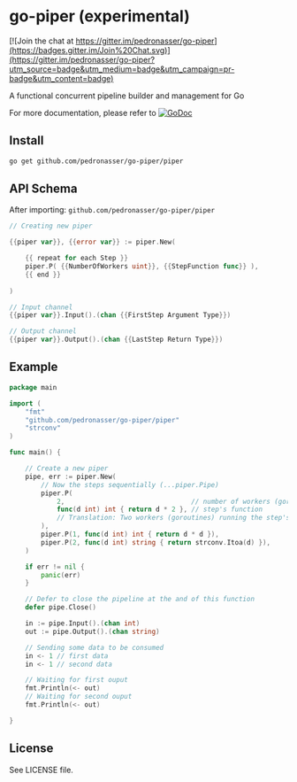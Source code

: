 # go-piper (experimental)

[![Join the chat at https://gitter.im/pedronasser/go-piper](https://badges.gitter.im/Join%20Chat.svg)](https://gitter.im/pedronasser/go-piper?utm_source=badge&utm_medium=badge&utm_campaign=pr-badge&utm_content=badge)

A functional concurrent pipeline builder and management for Go 

For more documentation, please refer to [![GoDoc](https://godoc.org/github.com/pedronasser/go-piper/piper?status.png)](https://godoc.org/github.com/pedronasser/go-piper/piper)

## Install

```bash
go get github.com/pedronasser/go-piper/piper
```

## API Schema

After importing: `github.com/pedronasser/go-piper/piper`

```go
// Creating new piper

{{piper var}}, {{error var}} := piper.New(

    {{ repeat for each Step }}
    piper.P( {{NumberOfWorkers uint}}, {{StepFunction func}} ),
    {{ end }}
    
)

// Input channel
{{piper var}}.Input().(chan {{FirstStep Argument Type}})

// Output channel
{{piper var}}.Output().(chan {{LastStep Return Type}})
```

## Example

```go
package main

import (
	"fmt"
	"github.com/pedronasser/go-piper/piper"
	"strconv"
)

func main() {

	// Create a new piper
	pipe, err := piper.New(
		// Now the steps sequentially (...piper.Pipe)
		piper.P(
			2,                                // number of workers (goroutines), in this case 2
			func(d int) int { return d * 2 }, // step's function
			// Translation: Two workers (goroutines) running the step's function will send the output
		),
		piper.P(1, func(d int) int { return d * d }),
		piper.P(2, func(d int) string { return strconv.Itoa(d) }),
	)

	if err != nil {
		panic(err)
	}

	// Defer to close the pipeline at the and of this function
	defer pipe.Close()

    in := pipe.Input().(chan int)
    out := pipe.Output().(chan string)

	// Sending some data to be consumed
	in <- 1 // first data
	in <- 1 // second data

	// Waiting for first ouput
	fmt.Println(<- out)
	// Waiting for second ouput
	fmt.Println(<- out)

}
```

## License

See LICENSE file.